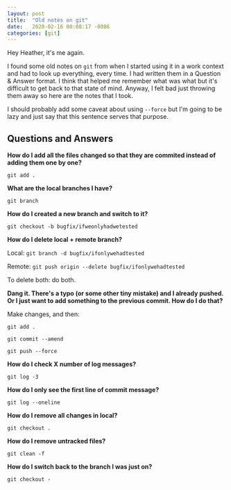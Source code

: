 ```yaml
---
layout: post
title:  "Old notes on git"
date:   2020-02-16 00:08:17 -0086
categories: [git]
---
```


Hey Heather, it's me again.

I found some old notes on `git` from when I started using it in a work context
and had to look up everything, every time. I had written them in a Question &
Answer format. I think that helped me remember what was what but it's difficult
to get back to that state of mind. Anyway, I felt bad just throwing them away so
here are the notes that I took. 

I should probably add some caveat about using `--force` but I'm going to be lazy
and just say that this sentence serves that purpose.

## Questions and Answers

**How do I add all the files changed so that they are commited instead of adding
them one by one?**

`git add . `

**What are the local branches I have?**

`git branch`

**How do I created a new branch and switch to it?**

`git checkout -b bugfix/ifweonlyhadwetested`

**How do I delete local + remote branch?**

Local: `git branch -d bugfix/ifonlywehadtested`

Remote: `git push origin --delete bugfix/ifonlywehadtested`

To delete both: do both.

**Dang it. There's a typo (or some other tiny mistake) and I already pushed. Or I
just want to add something to the previous commit. How do I do that?**

Make changes, and then:

`git add .`

`git commit --amend`

`git push --force`

**How do I check X number of log messages?**

`git log -3`

**How do I only see the first line of commit message?**

`git log --oneline`

**How do I remove all changes in local?**

`git checkout .`

**How do I remove untracked files?**

`git clean -f`

**How do I switch back to the branch I was just on?**

`git checkout - `
